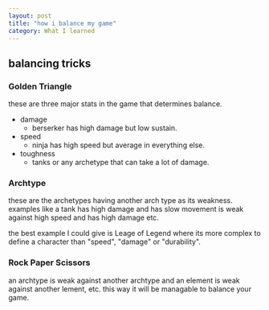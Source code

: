 ```yaml
---
layout: post
title: "how i balance my game"
category: What I learned
---
```


## balancing tricks

### Golden Triangle

these are three major stats in the game that determines balance.

- damage
  - berserker has high damage but low sustain.
- speed
  - ninja has high speed but average in everything else.
- toughness
  - tanks or any archetype that can take a lot of damage.

### Archtype

these are the archetypes having another arch type as its weakness. examples like a tank has high damage and has slow movement is weak against high speed and has high damage etc.

the best example I could give is Leage of Legend where its more complex to define a character than "speed", "damage" or "durability".

### Rock Paper Scissors

an archtype is weak against another archtype and an element is weak against another lement, etc.
this way it will be managable to balance your game.
